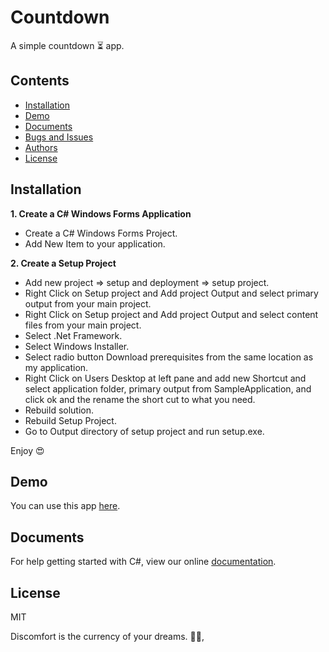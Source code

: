 # Countdown

A simple countdown ⏳ app.

## Contents

* [Installation](#installation)
* [Demo](#demo)
* [Documents](#documents)
* [Bugs and Issues](#bugs-and-issues)
* [Authors](#authors)
* [License](#license)

## Installation

**1. Create a C# Windows Forms Application**

* Create a C# Windows Forms Project.
* Add New Item to your application.

**2. Create a Setup Project**

* Add new project => setup and deployment => setup project.
* Right Click on Setup project and Add project Output and select primary output from your main project.
* Right Click on Setup project and Add project Output and select content files from your main project.
* Select .Net Framework.
* Select Windows Installer.
* Select radio button Download prerequisites from the same location as my application.
* Right Click on Users Desktop at left pane and add new Shortcut and select application folder, primary output from SampleApplication, and click ok and the rename the short cut to what you need.
* Rebuild solution.
* Rebuild Setup Project.
* Go to Output directory of setup project and run setup.exe.

Enjoy 😍

## Demo

You can use this app [here](https://drive.google.com/file/d/18KXJYTCx-77Fm9jR-nFuBNmlnb07WDdL/view?usp=sharing).

## Documents

For help getting started with C#, view our online [documentation](https://docs.microsoft.com/en-us/dotnet/csharp/).

## License

MIT


<!-- INSPIRATIONAL_QUOTE_START -->
Discomfort is the currency of your dreams.
🧑‍💻,
<!-- INSPIRATIONAL_QUOTE_END -->
